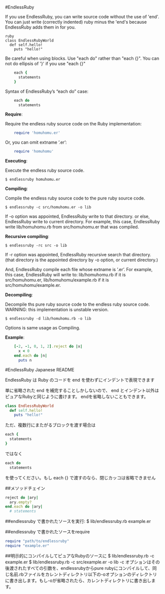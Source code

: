 #EndlessRuby

If you use EndlessRuby, you can write source code without the use of 'end'.
You can just write (correctly indented) ruby minus the 'end's because EndlessRuby adds them in for you.

    ruby
    class EndlessRubyWorld
      def self.hello!
        puts "hello!"

Be careful when using blocks. Use "each do" rather than "each {}".
You can not do ellipsis of '}' if you use "each {}"

```ruby
    each {
      statements
    }
```

Syntax of EndlessRuby’s “each do” case: 

```ruby
    each do
      statements
```

**Require**:

Require the endless ruby source code on the Ruby implementation: 

```ruby
    require 'homuhomu.er'
```

Or, you can omit extname ’.er’: 

```ruby
    require 'homuhomu'
```

**Executing**:

Execute the endless ruby source code. 

    $ endlessruby homuhomu.er

**Compiling**:

Compile the endless ruby source code to the pure ruby source code. 

    $ endlessruby -c src/homuhomu.er -o lib

If -o option was appointed, EndlessRuby write to that directory. or else, EndlessRuby write to current directory. For example, this case, EndlessRuby write lib/homuhomu.rb from src/homuhomu.er that was compiled. 

**Recursive compiling**: 

    $ endlessruby -rc src -o lib

If -r option was appointed, EndlessRuby recursive search that directory. (that directory is the appointed directory by -o option, or current directory.)

And, EndlessRuby compile each file whose extname is ’.er’. For example, this case, EndlessRuby will write to: lib/homuhomu.rb if it is src/homuhomu.er, lib/homuhomu/example.rb if it is src/homuhomu/example.er. 

**Decompiling**:

Decompile ths pure ruby source code to the endless ruby source code. WARNING: this implementation is unstable version. 

    $ endlessruby -d lib/homuhomu.rb -o lib

Options is same usage as Compiling.

**Example**:

```ruby
    [-2, -1, 0, 1, 2].reject do |x|
      x < 0
    end.each do |n|
      puts n
```

#EndlessRuby Japanese README

EndlessRuby は Ruby のコードを end を使わずにインデントで表現できます

単に省略された end を補完することしかしないので、 end とインデント以外はピュアなRubyと同じように書けます。
endを省略しないこともできます。

```ruby
class EndlessRubyWorld
  def self.hello!
    puts "hello!"
```
ただ、複数行にまたがるブロックを渡す場合は

```ruby
each {
  statements
}
```
ではなく

```ruby
each do
  statements
```

を使ってください。もし each {} で渡すのなら、閉じカッコは省略できません  

##メソッドチェイン
```ruby
reject do |ary|
  ary.empty?
end.each do |ary|
  # statements
```

##endlessruby で書かれたソースを実行:
	$ lib/endlessruby.rb example.er

##endlessruby で書かれたソースをrequire
```ruby
require "path/to/endlessruby"
require "example.er"
```

##明示的にコンパイルしてピュアなRubyのソースに
	$ lib/endlessruby.rb -c example.er
	$ lib/endlessruby.rb -c src/example.er -o lib
-c オプションはその後渡されたすべての引数を、endlessrubyからpure rubyにコンパイルして、同じ名前.rbファイルをカレントディレクトリ以下の-oオプションのディレクトリに書き出します。もし-oが省略されたら、カレントディレクトリに書き出します。